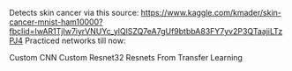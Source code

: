 Detects skin cancer via this source: https://www.kaggle.com/kmader/skin-cancer-mnist-ham10000?fbclid=IwAR1TjIw7iyrVNUYc_ylQlSZQ7eA7gUf9btbbA83FY7yv2P3QTaajiLTzPJ4
Practiced networks till now:

Custom CNN
Custom Resnet32
Resnets From Transfer Learning
